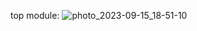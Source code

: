 top module:
![photo_2023-09-15_18-51-10](https://github.com/Mohamedfares10/2_Sequance_Detector_Checker/assets/132834702/56c150bb-484c-4e66-8d6f-9ede1db0a6d6)
